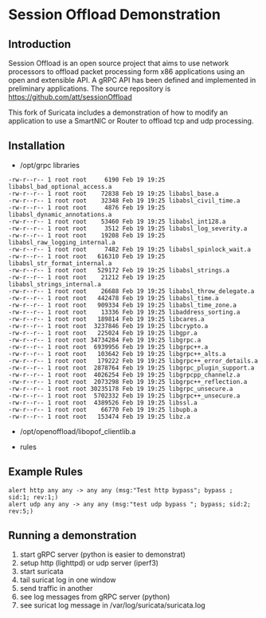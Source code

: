 Session Offload Demonstration
========

Introduction
------------

Session Offload is an open source project that aims to use network processors to offload packet processing form x86 applications using an open and extensible API.
A gRPC API has been defined and implemented in preliminary applications.
The source repository is https://github.com/att/sessionOffload

This fork of Suricata includes a demonstration of how to modify an application to use a SmartNIC or Router to offload tcp and udp processing.

 

Installation
------------

* /opt/grpc libraries

```
-rw-r--r-- 1 root root     6190 Feb 19 19:25 libabsl_bad_optional_access.a
-rw-r--r-- 1 root root    72838 Feb 19 19:25 libabsl_base.a
-rw-r--r-- 1 root root    32348 Feb 19 19:25 libabsl_civil_time.a
-rw-r--r-- 1 root root     4876 Feb 19 19:25 libabsl_dynamic_annotations.a
-rw-r--r-- 1 root root    53460 Feb 19 19:25 libabsl_int128.a
-rw-r--r-- 1 root root     3512 Feb 19 19:25 libabsl_log_severity.a
-rw-r--r-- 1 root root    19208 Feb 19 19:25 libabsl_raw_logging_internal.a
-rw-r--r-- 1 root root     7482 Feb 19 19:25 libabsl_spinlock_wait.a
-rw-r--r-- 1 root root   616310 Feb 19 19:25 libabsl_str_format_internal.a
-rw-r--r-- 1 root root   529172 Feb 19 19:25 libabsl_strings.a
-rw-r--r-- 1 root root    21212 Feb 19 19:25 libabsl_strings_internal.a
-rw-r--r-- 1 root root    26688 Feb 19 19:25 libabsl_throw_delegate.a
-rw-r--r-- 1 root root   442478 Feb 19 19:25 libabsl_time.a
-rw-r--r-- 1 root root   909334 Feb 19 19:25 libabsl_time_zone.a
-rw-r--r-- 1 root root    13336 Feb 19 19:25 libaddress_sorting.a
-rw-r--r-- 1 root root   189814 Feb 19 19:25 libcares.a
-rw-r--r-- 1 root root  3237846 Feb 19 19:25 libcrypto.a
-rw-r--r-- 1 root root   225024 Feb 19 19:25 libgpr.a
-rw-r--r-- 1 root root 34734284 Feb 19 19:25 libgrpc.a
-rw-r--r-- 1 root root  6939956 Feb 19 19:25 libgrpc++.a
-rw-r--r-- 1 root root   103642 Feb 19 19:25 libgrpc++_alts.a
-rw-r--r-- 1 root root   179222 Feb 19 19:25 libgrpc++_error_details.a
-rw-r--r-- 1 root root  2878764 Feb 19 19:25 libgrpc_plugin_support.a
-rw-r--r-- 1 root root  4026254 Feb 19 19:25 libgrpcpp_channelz.a
-rw-r--r-- 1 root root  2073298 Feb 19 19:25 libgrpc++_reflection.a
-rw-r--r-- 1 root root 30235178 Feb 19 19:25 libgrpc_unsecure.a
-rw-r--r-- 1 root root  5702332 Feb 19 19:25 libgrpc++_unsecure.a
-rw-r--r-- 1 root root  4389526 Feb 19 19:25 libssl.a
-rw-r--r-- 1 root root    66770 Feb 19 19:25 libupb.a
-rw-r--r-- 1 root root   153474 Feb 19 19:25 libz.a
```

* /opt/openoffload/libopof_clientlib.a

* rules


Example Rules
------------

```
alert http any any -> any any (msg:"Test http bypass"; bypass ;  sid:1; rev:1;)
alert udp any any -> any any (msg:"test udp bypass "; bypass; sid:2; rev:5;)
```

Running a demonstration
------------
1. start gRPC server (python is easier to demonstrat)
2. setup http (lighttpd) or udp server (iperf3)
3. start suricata
4. tail suricat log in one window
5. send traffic in another
6. see log messages from gRPC server (python)
7. see suricat log message in /var/log/suricata/suricata.log



